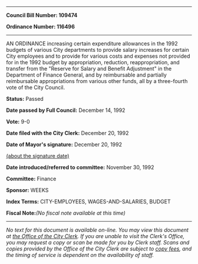 

********

**Council Bill Number: 109474**
   
**Ordinance Number: 116496**
********

 AN ORDINANCE increasing certain expenditure allowances in the 1992 budgets of various City departments to provide salary increases for certain City employees and to provide for various costs and expenses not provided for in the 1992 budget by appropriation, reduction, reappropriation, and transfer from the "Reserve for Salary and Benefit Adjustment" in the Department of Finance General, and by reimbursable and partially reimbursable appropriations from various other funds, all by a three-fourth vote of the City Council.

**Status:** Passed
   
**Date passed by Full Council:** December 14, 1992
   
**Vote:** 9-0
   
**Date filed with the City Clerk:** December 20, 1992
   
**Date of Mayor's signature:** December 20, 1992
   
[(about the signature date)](/~public/approvaldate.htm)
   
   
   
**Date introduced/referred to committee:** November 30, 1992
   
**Committee:** Finance
   
**Sponsor:** WEEKS
   
   
**Index Terms:** CITY-EMPLOYEES, WAGES-AND-SALARIES, BUDGET

**Fiscal Note:**_(No fiscal note available at this time)_
********

_No text for this document is available on-line. You may view this document at [the Office of the City Clerk](http://www.seattle.gov/leg/clerk/contactUs.htm). If you are unable to visit the Clerk's Office, you may request a copy or scan be made for you by Clerk staff. Scans and copies provided by the Office of the City Clerk are subject to [copy fees](http://clerk.seattle.gov/~public/clerkfees.htm), and the timing of service is dependent on the availability of staff._

